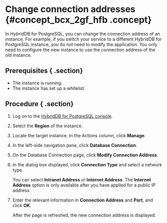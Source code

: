 # Change connection addresses {#concept_bcx_2gf_hfb .concept}

In HybridDB for PostgreSQL, you can change the connection address of an instance. For example, if you switch your service to a different HybridDB for PostgreSQL instance, you do not need to modify the application. You only need to configure the new instance to use the connection address of the old instance.

## Prerequisites { .section}

-   The instance is running.
-   The instance has set up a whitelist.

## Procedure { .section}

1.  Log on to the [HybridDB for PostgreSQL console](https://partners-intl.console.aliyun.com/#/gpdb).
2.  Select the **Region** of the instance.
3.  Locate the target instance. In the Actions column, click **Manage**.
4.  In the left-side navigation pane, click **Database Connection**.
5.  On the Database Connection page, click **Modify Connection Address**.
6.  In the dialog box displayed, click **Connection Type** and select a network type.

    You can select **Intranet Address** or **Internet Address**. The **Internet Address** option is only available after you have applied for a public IP address.

7.  Enter the relevant information in **Connection Address** and **Port**, and click **OK**.

    After the page is refreshed, the new connection address is displayed.


